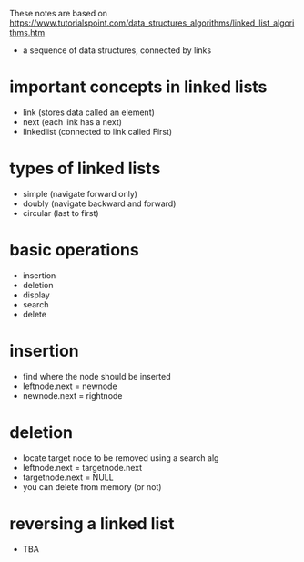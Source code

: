 These notes are based on https://www.tutorialspoint.com/data_structures_algorithms/linked_list_algorithms.htm

- a sequence of data structures, connected by links

# important concepts in linked lists
- link (stores data called an element)
- next (each link has a next)
- linkedlist (connected to link called First)

# types of linked lists
- simple (navigate forward only)
- doubly (navigate backward and forward)
- circular (last to first)

# basic operations
- insertion
- deletion
- display
- search
- delete

# insertion
- find where the node should be inserted
- leftnode.next = newnode
- newnode.next = rightnode

# deletion
-  locate target node to be removed using a search alg
- leftnode.next = targetnode.next
- targetnode.next = NULL
- you can delete from memory (or not)

# reversing a linked list
- TBA

